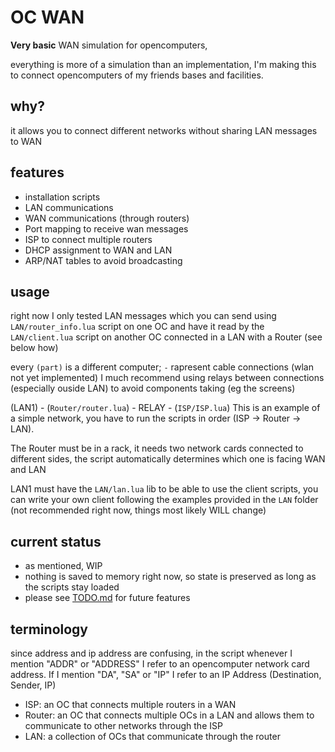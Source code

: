 # OC WAN
 **Very basic** WAN simulation for opencomputers,

everything is more of a simulation than an implementation, I'm making this to connect opencomputers of my friends bases and facilities. 

## why?
it allows you to connect different networks without sharing LAN messages to WAN

## features 
- installation scripts
- LAN communications
- WAN communications (through routers)
- Port mapping to receive wan messages
- ISP to connect multiple routers
- DHCP assignment to WAN and LAN
- ARP/NAT tables to avoid broadcasting

## usage
right now I only tested LAN messages which you can send using `LAN/router_info.lua` script on one OC and have it read by the `LAN/client.lua` script on another OC connected in a LAN with a Router (see below how)

every `(part)` is a different computer; `-` rapresent cable connections (wlan not yet implemented) I much recommend using relays between connections (especially ouside LAN) to avoid components taking (eg the screens)

(LAN1) - (`Router/router.lua`) - RELAY - (`ISP/ISP.lua`)
This is an example of a simple network, you have to run the scripts in order (ISP -> Router -> LAN). 

The Router must be in a rack, it needs two network cards connected to different sides, the script automatically determines which one is facing WAN and LAN

LAN1 must have the `LAN/lan.lua` lib to be able to use the client scripts, you can write your own client following the examples provided in the `LAN` folder (not recommended right now, things most likely WILL change)

## current status
- as mentioned, WIP
- nothing is saved to memory right now, so state is preserved as long as the scripts stay loaded
- please see [TODO.md](TODO.md) for future features

## terminology
since address and ip address are confusing, in the script whenever I mention "ADDR" or "ADDRESS" I refer to an opencomputer network card address. If I mention "DA", "SA" or "IP" I refer to an IP Address (Destination, Sender, IP)
- ISP: an OC that connects multiple routers in a WAN
- Router: an OC that connects multiple OCs in a LAN and allows them to communicate to other networks through the ISP
- LAN: a collection of OCs that communicate through the router
